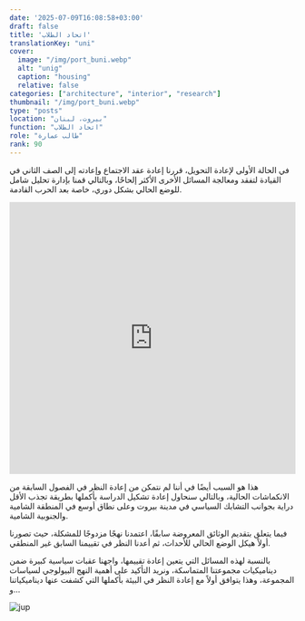 ```yaml
---
date: '2025-07-09T16:08:58+03:00'
draft: false
title: 'اتحاد الطلاب'
translationKey: "uni"
cover:
  image: "/img/port_buni.webp"
  alt: "unig"
  caption: "housing"
  relative: false 
categories: ["architecture", "interior", "research"]
thumbnail: "/img/port_buni.webp"
type: "posts"
location: "بيروت، لبنان"
function: "اتحاد الطلاب"
role: "طالب عمارة"
rank: 90
---
```


في الحالة الأولى لإعادة التحويل، قررنا إعادة عقد الاجتماع وإعادته إلى الصف الثاني في القيادة لتفقد ومعالجة المسائل الأخرى الأكثر إلحاحًا، وبالتالي قمنا بإدارة تحليل شامل للوضع الحالي بشكل دوري، خاصة بعد الحرب القادمة.

<iframe src="https://portostap.netlify.app/#port_three" width="100%" height="480" style="border:none; filter: grayscale(100%)"></iframe>

هذا هو السبب أيضًا في أننا لم نتمكن من إعادة النظر في الفصول السابقة من الانكماشات الحالية، وبالتالي سنحاول إعادة تشكيل الدراسة بأكملها بطريقة تجذب الأقل دراية بجوانب التشابك السياسي في مدينة بيروت وعلى نطاق أوسع في المنطقة الشامية والجنوبية الشامية.

فيما يتعلق بتقديم الوثائق المعروضة سابقًا، اعتمدنا نهجًا مزدوجًا للمشكلة، حيث تصورنا أولاً هيكل الوضع الحالي للأحداث، ثم أعدنا النظر في تقييمنا السابق غير المنطقي.

بالنسبة لهذه المسائل التي يتعين إعادة تقييمها، واجهنا عقبات سياسية كبيرة ضمن ديناميكيات مجموعتنا المتماسكة، ونريد التأكيد على أهمية النهج البيولوجي لسياسات المجموعة، وهذا يتوافق أولاً مع إعادة النظر في البيئة بأكملها التي كشفت عنها ديناميكياتنا و...

![jup](/img/single.gif)
